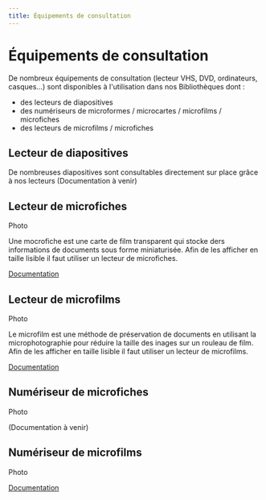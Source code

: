 ```yaml
---
title: Équipements de consultation
---
```

# Équipements de consultation

De nombreux équipements de consultation (lecteur VHS, DVD, ordinateurs, casques...) sont disponibles à l'utilisation dans nos Bibliothèques dont :

- des lecteurs de diapositives
- des numériseurs de microformes / microcartes / microfilms / microfiches
- des lecteurs de microfilms / microfiches

## Lecteur de diapositives 

<!-- ![Diapositives](/static/img/docs/UdeM-Bibliotheques-diapos.webp)  -->

De nombreuses diapositives sont consultables directement sur place grâce à nos lecteurs
(Documentation à venir)

## Lecteur de microfiches

Photo

Une mocrofiche est une carte de film transparent qui stocke ders informations de documents sous forme miniaturisée. Afin de les afficher en taille lisible il faut utiliser un lecteur de microfiches.

[Documentation](/static/pdf/E31-lecteur-microfiche.pdf)

## Lecteur de microfilms 

Photo

Le microfilm est une méthode de préservation de documents en utilisant la microphotographie pour réduire la taille des inages sur un rouleau de film. Afin de les afficher en taille lisible il faut utiliser un lecteur de microfilms.

[Documentation](/static/pdf/E32-lecteur-microfilms.pdf)

## Numériseur de microfiches 

Photo


(Documentation à venir)

## Numériseur de microfilms

Photo


[Documentation](/static/pdf/E1A-numeriseur-microformes.pdf)

